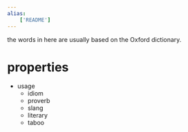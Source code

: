 ```yaml
---
alias:
    ['README']
---
```

the words in here are usually
based on the Oxford dictionary.

# properties
- usage
    - idiom
    - proverb
    - slang
    - literary
    - taboo
